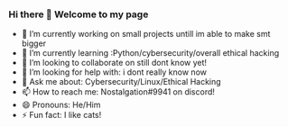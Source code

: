 
### Hi there 👋 Welcome to my page

- 🔭 I’m currently working on small projects untill im able to make smt bigger
- 🌱 I’m currently learning :Python/cybersecurity/overall ethical hacking
- 👯 I’m looking to collaborate on still dont know yet!
- 🤔 I’m looking for help with: i dont really know now
- 💬 Ask me about: Cybersecurity/Linux/Ethical Hacking
- 📫 How to reach me: Nostalgation#9941 on discord!
- 😄 Pronouns: He/Him
- ⚡ Fun fact: I like cats!

